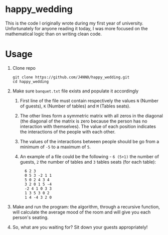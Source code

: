 # happy_wedding

This is the code I originally wrote during my first year of university. Unfortunately for anyone reading it today, I was more focused on the mathematical logic than on writing clean code.

# Usage

1. Clone repo

       git clone https://github.com/J4NN0/happy_wedding.git
       cd happy_wedding
       
2. Make sure `banquet.txt` file exists and populate it accordingly
 
   1. First line of the file must contain respectively the values `N` (Number of guests), `K` (Number of tables) and `M` (Tables seats).
   2. The other lines form a symmetric matrix with all zeros in the diagonal (the diagonal of the matrix is zero because the person has no interaction with themselves). The value of each position indicates the interactions of the people with each other.
   3. The values of the interactions between people should be go from a minimum of `-5` to a maximum of `5`.
   4. An example of a file could be the following - `6 (5+1)` the number of guests, `2` the number of tables and `3` tables seats (for each table):
  
            6 2 3
            0 5 3 -2 1 1
            5 0 2 4 3 4
            3 2 0 1 5 -4
            -2 4 1 0 3 3
            1 3 5 3 0 2
            1 4 -4 3 2 0

3. Make and run the program: the algorithm, through a recursive function, will calculate the average mood of the room and will give you each person's seating.
4. So, what are you waiting for? Sit down your guests appropriately!
